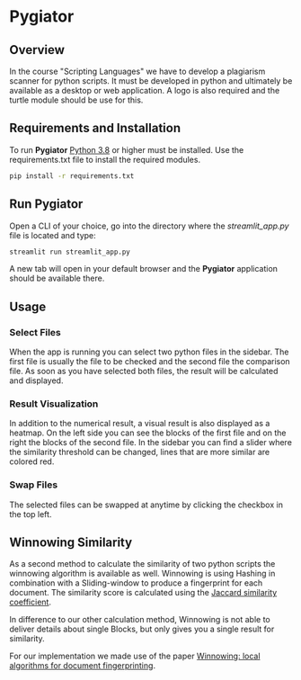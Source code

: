 # Pygiator

## Overview

In the course "Scripting Languages" we have to develop a plagiarism scanner for python scripts.
It must be developed in python and ultimately be available as a desktop or web application.
A logo is also required and the turtle module should be use for this.

## Requirements and Installation

To run **Pygiator** [Python 3.8](https://www.python.org/) or higher must be installed.
Use the requirements.txt file to install the required modules.

```bash
pip install -r requirements.txt
```

## Run Pygiator

Open a CLI of your choice, go into the directory where the *streamlit_app.py* file is located and type:

```bash
streamlit run streamlit_app.py
```

A new tab will open in your default browser and the **Pygiator** application should be available there.

## Usage

### Select Files

When the app is running you can select two python files in the sidebar. The first file is usually the file to be checked and the second file the comparison file. As soon as you have selected both files, the result will be calculated and displayed.

### Result Visualization

In addition to the numerical result, a visual result is also displayed as a heatmap. On the left side you can see the blocks of the first file and on the right the blocks of the second file. In the sidebar you can find a slider where the similarity threshold can be changed, lines that are more similar are colored red.

### Swap Files

The selected files can be swapped at anytime by clicking the checkbox in the top left.
  

## Winnowing Similarity

As a second method to calculate the similarity of two python scripts the winnowing algorithm is available as well. Winnowing is using Hashing in combination with a Sliding-window to produce a fingerprint for each document. The similarity score is calculated using the [Jaccard similarity coefficient](https://en.wikipedia.org/wiki/Jaccard_index).  
  
In difference to our other calculation method, Winnowing is not able to deliver details about single Blocks, but only gives you a single result for similarity.  

For our implementation we made use of the paper [Winnowing: local algorithms for document fingerprinting](https://theory.stanford.edu/~aiken/publications/papers/sigmod03.pdf).